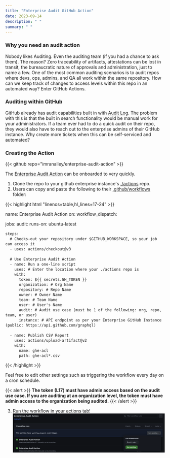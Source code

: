 ```yaml
---
title: "Enterprise Audit GitHub Action"
date: 2023-09-14
description: " "
summary: " "
---
```


### Why you need an audit action

Nobody likes Auditing. Even the auditing team (if you had a chance to ask them). The reason? Zero traceability of artifacts, attestations can be lost in transit, the bureaucratic nature of approvals and administration, just to name a few. One of the most common auditing scenarios is to audit repos where devs, ops, admins, and QA all work within the same repository. How can we keep track of changes to access levels within this repo in an automated way? Enter GitHub Actions.

### Auditing within GitHub

GitHub already has audit capabilities built in with [Audit Log](https://docs.github.com/en/enterprise-cloud@latest/admin/monitoring-activity-in-your-enterprise/reviewing-audit-logs-for-your-enterprise/about-the-audit-log-for-your-enterprise). The problem with this is that the built in search functionality would be manual work for your administrators. If a team ever had to do a quick audit on their repo, they would also have to reach out to the enterprise admins of their GitHub instance. Why create more tickets when this can be self-serviced and automated?

### Creating the Action
{{< github repo="imranalley/enterprise-audit-action" >}}

The [Enterprise Audit Action](https://github.com/imranalley/enterprise-audit-action) can be onboarded to very quickly. 

1. Clone the repo to your github enterprise instance's [./actions](https://docs.github.com/en/enterprise-cloud@latest/actions/creating-actions/sharing-actions-and-workflows-with-your-enterprise) repo. 
2. Users can copy and paste the following to their [.github/workflows](https://docs.github.com/en/actions/using-workflows/about-workflows#create-an-example-workflow) folder:

{{< highlight html "linenos=table,hl_lines=17-24" >}}

name: Enterprise Audit Action
on:
  workflow_dispatch:

jobs:
  audit:
    runs-on: ubuntu-latest

    steps:
      # Checks-out your repository under $GITHUB_WORKSPACE, so your job can access it
      - uses: actions/checkout@v3

      # Use Enterprise Audit Action
      - name: Run a one-line script
        uses: # Enter the location where your ./actions repo is
        with:
          token: ${{ secrets.GH_TOKEN }}
          organization: # Org Name
          repository: # Repo Name
          owner: # Owner Name
          team: # Team Name
          user: # User's Name
          audit: # Audit use case (must be 1 of the following: org, repo, team, or user)
          instance: # API endpoint as per your Enterprise GitHub Instance (public: https://api.github.com/graphql)

      - name: Publish CSV Report
        uses: actions/upload-artifact@v2
        with:
          name: ghe-acl
          path: ghe-acl*.csv
{{< /highlight >}}

Feel free to edit other settings such as triggering the workflow every day on a cron schedule. 

{{< alert >}}
**The token (L17) must have admin access based on the audit use case. If you are auditing at an organization level, the token must have admin access to the organization being audited.**
{{< /alert >}}

3. Run the workflow in your actions tab!
![Image alt](images/run-action.png)